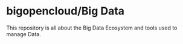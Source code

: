 # bigopencloud/Big Data

This repository is all about the Big Data Ecosystem and tools used to manage Data.
